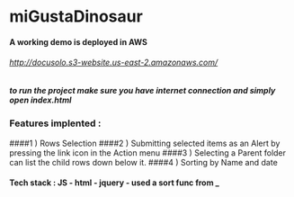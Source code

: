 # miGustaDinosaur

#### A working demo is deployed in AWS 

###### http://docusolo.s3-website.us-east-2.amazonaws.com/


##### to run the project make sure you have internet connection and simply open index.html


### Features implented : 
####1 ) Rows Selection 
####2 ) Submitting selected items as an Alert by pressing the link icon in the Action menu
####3 ) Selecting a Parent folder can list the child rows down below it. 
####4 ) Sorting by Name and date



#### Tech stack : JS - html - jquery - used a sort func from _
